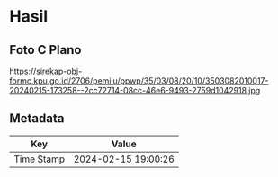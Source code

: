 # Hasil

## Foto C Plano

https://sirekap-obj-formc.kpu.go.id/2706/pemilu/ppwp/35/03/08/20/10/3503082010017-20240215-173258--2cc72714-08cc-46e6-9493-2759d1042918.jpg


## Metadata

| Key        | Value               |
| ---------- | ------------------- |
| Time Stamp | 2024-02-15 19:00:26 |



